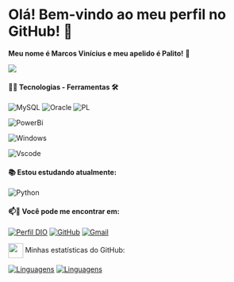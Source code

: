 #                   Olá! Bem-vindo ao meu perfil no GitHub! 👋

**Meu nome é Marcos Vinícius e meu apelido é Palito!** 🤣

<a href="https://visitorbadge.io/status?path=https%3A%2F%2Fgithub.com%2Fomarcosvinicius"><img src="https://api.visitorbadge.io/api/combined?path=https%3A%2F%2Fgithub.com%2Fomarcosvinicius&label=Visitantes%20(Hoje%2FTotal)&countColor=%2337d67a&style=plastic&labelStyle=upper" /></a>

<div style="width: max-content;">

#### 👨‍💻 Tecnologias - Ferramentas 🛠

![MySQL](https://img.shields.io/badge/MySQL-00000F?style=for-the-badge&logo=mysql&logoColor=white)
![Oracle](https://img.shields.io/badge/Oracle-000?style=for-the-badge&logo=oracle&logoColor=ea1b23)
![PL](https://img.shields.io/badge/PL%2FSQL-FFFFFF?style=for-the-badge&logo=oracle&logoColor=FF0000&labelColor=FFFFFF&color=FF0000)

![PowerBi](https://img.shields.io/badge/powerbi-000?style=for-the-badge&logo=powerbi&logoColor=e7b22e)

![Windows](https://img.shields.io/badge/Windows-000?style=for-the-badge&logo=windows&logoColor=2CA5E0)

![Vscode](https://img.shields.io/badge/Vscode-007ACC?style=for-the-badge&logo=visual-studio-code&logoColor=white)

####  📚 Estou estudando atualmente:

![Python](https://img.shields.io/badge/python-3670A0?style=for-the-badge&logo=python&logoColor=ffdd54)


#### 📫🚩 Você pode me encontrar em:

[![Perfil DIO](https://img.shields.io/badge/-Meu%20Perfil%20na%20DIO-30A3DC?style=for-the-badge)](https://dio.me/users/marcosvinimello)
[![GitHub](https://img.shields.io/badge/GitHub-100000?style=for-the-badge&logo=github&logoColor=white)](https://github.com/omarcosvinicius)
[![Gmail](https://img.shields.io/badge/Gmail-333333?style=for-the-badge&logo=gmail&logoColor=red)](mailto:marcosvinimello@gmail.com)
</div>
<img src="https://github.githubassets.com/images/modules/logos_page/GitHub-Mark.png" width="30" style="vertical-align: middle;"> Minhas estatísticas do GitHub:

[![Linguagens](https://github-readme-stats.vercel.app/api?username=omarcosvinicius&show_icons=true&locale=pt-BR&&theme=dark)](https://github.com/omarcosvinicius?tab=repositories)
[![Linguagens](https://github-readme-stats.vercel.app/api/top-langs/?username=omarcosvinicius&layout=compact&locale=pt-BR&&theme=dark)](https://github.com/omarcosvinicius?tab=repositories)
